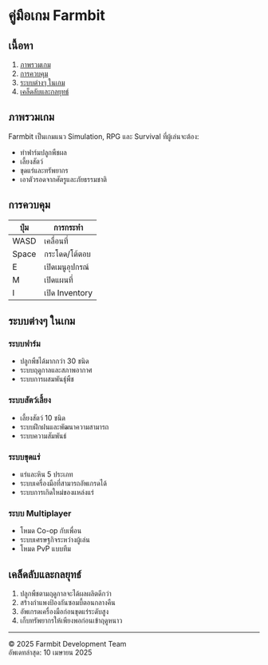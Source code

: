 # คู่มือเกม Farmbit

## เนื้อหา
1. [ภาพรวมเกม](#ภาพรวมเกม)
2. [การควบคุม](#การควบคุม)
3. [ระบบต่างๆ ในเกม](#ระบบต่างๆ-ในเกม)
4. [เคล็ดลับและกลยุทธ์](#เคล็ดลับและกลยุทธ์)

## ภาพรวมเกม
Farmbit เป็นเกมแนว Simulation, RPG และ Survival ที่ผู้เล่นจะต้อง:
- ทำฟาร์มปลูกพืชผล
- เลี้ยงสัตว์
- ขุดแร่และทรัพยากร
- เอาตัวรอดจากศัตรูและภัยธรรมชาติ

## การควบคุม
| ปุ่ม | การกระทำ |
|------|---------|
| WASD | เคลื่อนที่ |
| Space | กระโดด/โต้ตอบ |
| E | เปิดเมนูอุปกรณ์ |
| M | เปิดแผนที่ |
| I | เปิด Inventory |

## ระบบต่างๆ ในเกม

### ระบบฟาร์ม
- ปลูกพืชได้มากกว่า 30 ชนิด
- ระบบฤดูกาลและสภาพอากาศ
- ระบบการผสมพันธุ์พืช

### ระบบสัตว์เลี้ยง
- เลี้ยงสัตว์ 10 ชนิด
- ระบบฝึกฝนและพัฒนาความสามารถ
- ระบบความสัมพันธ์

### ระบบขุดแร่
- แร่และหิน 5 ประเภท
- ระบบเครื่องมือที่สามารถอัพเกรดได้
- ระบบการเกิดใหม่ของแหล่งแร่

### ระบบ Multiplayer
- โหมด Co-op กับเพื่อน
- ระบบเศรษฐกิจระหว่างผู้เล่น
- โหมด PvP แบบทีม

## เคล็ดลับและกลยุทธ์
1. ปลูกพืชตามฤดูกาลจะได้ผลผลิตดีกว่า
2. สร้างกำแพงป้องกันซอมบี้ตอนกลางคืน
3. อัพเกรดเครื่องมือก่อนขุดแร่ระดับสูง
4. เก็บทรัพยากรให้เพียงพอก่อนเข้าฤดูหนาว

---

© 2025 Farmbit Development Team  
อัพเดทล่าสุด: 10 เมษายน 2025
